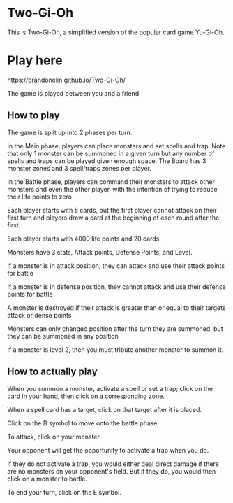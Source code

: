 # Two-Gi-Oh
This is Two-Gi-Oh, a simplified version of the popular card game Yu-Gi-Oh.

# Play here
https://brandonelin.github.io/Two-Gi-Oh/

The game is played between you and a friend.
## How to play
The game is split up into 2 phases per turn.


In the Main phase, players can place monsters and set spells and trap.
Note that only 1 monster can be summoned in a given turn but any number of spells and traps can be played given enough space.
The Board has 3 monster zones and 3 spell/traps zones per player.

In the Battle phase, players can command their monsters to attack other monsters and even the other player, with the intention of trying to reduce their life points to zero

Each player starts with 5 cards, but the first player cannot attack on their first turn and players draw a card at the beginning of each round after the first.

Each player starts with 4000 life points and 20 cards.

Monsters have 3 stats, Attack points, Defense Points, and Level.

If a monster is in attack position, they can attack and use their attack points for battle

If a monster is in defense position, they cannot attack and use their defense points for battle

A monster is destroyed if their attack is greater than or equal to their targets attack or dense points

Monsters can only changed position after the turn they are summoned, but they can be summoned in any position

If a monster is level 2, then you must tribute another monster to summon it.

## How to actually play

When you summon a monster, activate a spell or set a trap; click on the card in your hand, then click on a corresponding zone.

When a spell card has a target, click on that target after it is placed.

Click on the B symbol to move onto the battle phase.

To attack, click on your monster.

Your opponent will get the opportunity to activate a trap when you do.

If they do not activate a trap, you would either deal direct damage if there are no monsters on your opponent's field.
But if they do, you would then click on a monster to battle.

To end your turn, click on the E symbol.
